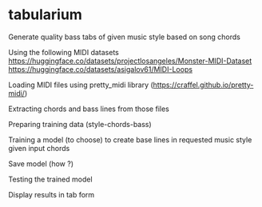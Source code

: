 # tabularium
Generate quality bass tabs of given music style based on song chords

Using the following MIDI datasets
    https://huggingface.co/datasets/projectlosangeles/Monster-MIDI-Dataset
    https://huggingface.co/datasets/asigalov61/MIDI-Loops

Loading MIDI files using pretty_midi library (https://craffel.github.io/pretty-midi/)

Extracting chords and bass lines from those files

Preparing training data (style-chords-bass)

Training a model (to choose) to create base lines in requested music style given input chords

Save model (how ?)

Testing the trained model

Display results in tab form
